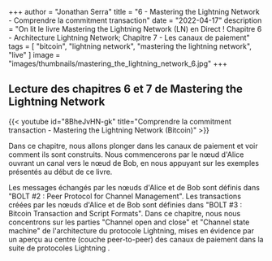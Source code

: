 +++
author = "Jonathan Serra"
title = "6 - Mastering the Lightning Network - Comprendre la commitment transaction"
date = "2022-04-17"
description = "On lit le livre Mastering the Lightning Network (LN) en Direct ! Chapitre 6 - Architecture Lightning Network; Chapitre 7 - Les canaux de paiement"
tags = [
  "bitcoin", "lightning network", "mastering the lightning network", "live"
]
image = "images/thumbnails/mastering_the_lightning_network_6.jpg"
+++

## Lecture des chapitres 6 et 7 de Mastering the Lightning Network

{{< youtube id="8BheJvHN-gk" title="Comprendre la commitment transaction - Mastering the Lightning Network (Bitcoin)" >}}

Dans ce chapitre, nous allons plonger dans les canaux de paiement et voir comment ils sont construits. Nous commencerons par le nœud d'Alice ouvrant un canal vers le nœud de Bob, en nous appuyant sur les exemples présentés au début de ce livre.

Les messages échangés par les nœuds d'Alice et de Bob sont définis dans "BOLT #2 : Peer Protocol for Channel Management". Les transactions créées par les nœuds d'Alice et de Bob sont définies dans "BOLT #3 : Bitcoin Transaction and Script Formats". Dans ce chapitre, nous nous concentrons sur les parties "Channel open and close" et "Channel state machine" de l'architecture du protocole Lightning, mises en évidence par un aperçu au centre (couche peer-to-peer) des canaux de paiement dans la suite de protocoles Lightning .